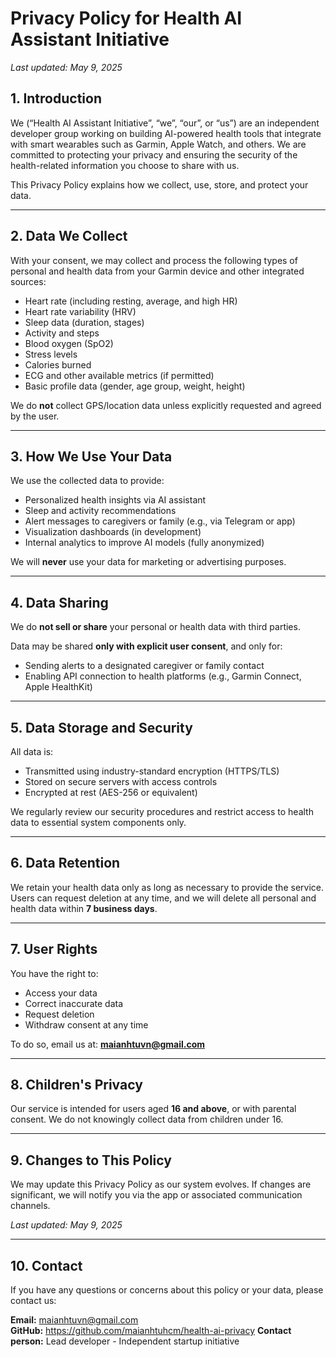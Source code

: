 # Privacy Policy for Health AI Assistant Initiative

_Last updated: May 9, 2025_

## 1. Introduction

We (“Health AI Assistant Initiative”, “we”, “our”, or “us”) are an independent developer group working on building AI-powered health tools that integrate with smart wearables such as Garmin, Apple Watch, and others. We are committed to protecting your privacy and ensuring the security of the health-related information you choose to share with us.

This Privacy Policy explains how we collect, use, store, and protect your data.

---

## 2. Data We Collect

With your consent, we may collect and process the following types of personal and health data from your Garmin device and other integrated sources:

- Heart rate (including resting, average, and high HR)
- Heart rate variability (HRV)
- Sleep data (duration, stages)
- Activity and steps
- Blood oxygen (SpO2)
- Stress levels
- Calories burned
- ECG and other available metrics (if permitted)
- Basic profile data (gender, age group, weight, height)

We do **not** collect GPS/location data unless explicitly requested and agreed by the user.

---

## 3. How We Use Your Data

We use the collected data to provide:

- Personalized health insights via AI assistant
- Sleep and activity recommendations
- Alert messages to caregivers or family (e.g., via Telegram or app)
- Visualization dashboards (in development)
- Internal analytics to improve AI models (fully anonymized)

We will **never** use your data for marketing or advertising purposes.

---

## 4. Data Sharing

We do **not sell or share** your personal or health data with third parties.

Data may be shared **only with explicit user consent**, and only for:

- Sending alerts to a designated caregiver or family contact
- Enabling API connection to health platforms (e.g., Garmin Connect, Apple HealthKit)

---

## 5. Data Storage and Security

All data is:

- Transmitted using industry-standard encryption (HTTPS/TLS)
- Stored on secure servers with access controls
- Encrypted at rest (AES-256 or equivalent)

We regularly review our security procedures and restrict access to health data to essential system components only.

---

## 6. Data Retention

We retain your health data only as long as necessary to provide the service. Users can request deletion at any time, and we will delete all personal and health data within **7 business days**.

---

## 7. User Rights

You have the right to:

- Access your data
- Correct inaccurate data
- Request deletion
- Withdraw consent at any time

To do so, email us at: **maianhtuvn@gmail.com**

---

## 8. Children's Privacy

Our service is intended for users aged **16 and above**, or with parental consent. We do not knowingly collect data from children under 16.

---

## 9. Changes to This Policy

We may update this Privacy Policy as our system evolves. If changes are significant, we will notify you via the app or associated communication channels.

_Last updated: May 9, 2025_

---

## 10. Contact

If you have any questions or concerns about this policy or your data, please contact us:

**Email:** maianhtuvn@gmail.com  
**GitHub:** https://github.com/maianhtuhcm/health-ai-privacy 
**Contact person:** Lead developer - Independent startup initiative

